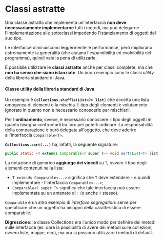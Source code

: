 # Classi astratte

Una classe astratta che implementa un'interfaccia __non deve necessariamente implementarne__ tutti i metodi, ma può delegarne l'implementazione alle sottoclassi impedendo l'istanziamento di oggetti del suo tipo.

Le interfacce diminuiscono leggermente le performance, però migliorano estremamente la generalità (che aiutano l'espandibilità ed evolvibilità del programma), quindi vale la pena di utilizzarle.

È possibile utilizzare le __classi astratte__ anche per classi complete, ma che __non ha senso che siano istanziate__.
Un buon esempio sono le classi _utility_ della libreria standard di Java.

#### Classe utility della libreria standard di Java

Un esempio è __`Collections.shuffle(List<?> list)`__ che accetta una lista omogenea di elementi e la mischia.
Il _tipo_ degli elementi è volutamente ignorato in quanto non è necessario conoscerlo per mischiarli.

Per l'__ordinamento__, invece, è necessario conoscere il tipo degli oggetti in quanto bisogna confrontarli tra loro per poterli ordinare.
La responsabilità della comparazione è però delegata all'oggetto, che deve aderire all'interfaccia `Comparable<T>`.

__`Collections.sort(...)`__ ha, infatti, la seguente signature:
```java
public static <T extends Comparable<? super T>> void sort(List<T> list)
```

La notazione di generico __aggiunge dei vincoli__ su `T`, ovvero il tipo degli elementi contenuti nella lista:
- `T extends Comparable<...>` significa che `T` deve estendere - e quindi implementare - l'interfaccia `Comparable<...>`;
- `Comparable<? super T>` significa che tale interfaccia può essere implementata su un antenato di `T` (o anche `T` stesso).

`Comparable` è un altro esempio di _interface segregation_: serve per specificare che un oggetto ha bisogno della caratteristica di essere comparabile.

__Digressione__: la classe Collections era l'unico modo per definire dei metodi sulle interfacce (es: dare la possibilità di avere dei metodi sulle collezioni, ovvero liste, mappe, ecc), ma ora si possono utilizzare i metodi di default.
